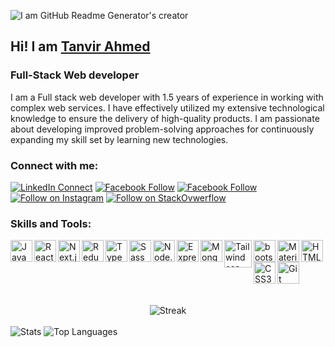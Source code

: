 ![I am GitHub Readme Generator's creator](https://i.ibb.co/3TGV0QJ/Navy-Blue-Geometric-Technology-Linked-In-Banner-4.png)

## Hi! I am [Tanvir Ahmed][website]
### Full-Stack Web developer

I am a Full stack web developer with 1.5 years of experience in working with complex web services. I have effectively
utilized my extensive technological knowledge to ensure the delivery of high-quality products. I am passionate about
developing improved problem-solving approaches for continuously expanding my skill set by learning new technologies.

### Connect with me:
[![LinkedIn Connect](https://img.shields.io/badge/%20-Connect-black?color=14171A&labelColor=212121&logo=linkedin&logoColor=ffffff)](https://www.linkedin.com/in/tanvir2022/)
[![Facebook Follow](https://img.shields.io/badge/%20-Follow-black?color=14171A&labelColor=1976d2&logo=facebook&logoColor=ffffff)](https://web.facebook.com/profile.php?id=100077318226990)
[![Facebook Follow](https://img.shields.io/badge/%20-Follow-black?color=14171A&labelColor=1976d2&logo=twitter&logoColor=ffffff)](https://twitter.com/md_tanvir3)
[![Follow on Instagram](https://img.shields.io/badge/%20-Follow-black?color=14171A&labelColor=833AB4&logo=instagram&logoColor=ffffff)](https://www.instagram.com/md_tanvir2002/)
[![Follow on StackOvwerflow](https://img.shields.io/badge/%20-Follow-black?color=14171A&labelColor=F48024&logo=stackoverflow&logoColor=ffffff)](https://stackoverflow.com/users/19963768)
<br />

### Skills and Tools:

<img align="left" alt="JavaScript" width="35px" src="https://i.ibb.co/XLLvh3f/js.png" />
<img align="left" alt="React" width="35px" src="https://i.ibb.co/jD7j5Gv/react.png" />
<img align="left" alt="Next.js" width="35px" src="https://pawelrybka.com/next.png" />
<img align="left" alt="Redux" width="35px" src="https://i.ibb.co/bby50xs/redux.png" />
<img align="left" alt="TypeScript" width="35px" src="https://w7.pngwing.com/pngs/915/519/png-transparent-typescript-hd-logo-thumbnail.png" />
<img align="left" alt="Sass" width="35px" src="https://i.ibb.co/v3Sy8YW/scss.png" />
<img align="left" alt="Node.js" width="35px" src="https://i.ibb.co/GF9MYQn/node.png" />

<img align="left" alt="Express.js" width="35px" src="https://i.ibb.co/nrbPzJp/express.png" />

<img align="left" alt="MongoDB" width="35px" src="https://i.ibb.co/f4pzGjH/mongodb.png" />
<img align="left" alt="Tailwind css" width="44px" src="https://images.crunchbase.com/image/upload/c_lpad,h_170,w_170,f_auto,b_white,q_auto:eco,dpr_1/y9jbquchakdius6cs8ws" />
<img align="left" alt="bootstrap" width="35px" src="https://i.ibb.co/p4ynHSD/bootstrap.png" />
<img align="left" alt="Material-ui" width="35px" src="https://i.ibb.co/HThxRY8/material-ui.png" />

<img align="left" alt="HTML5" width="35px" src="https://i.ibb.co/VSmHRkv/html.png" />

<img align="left" alt="CSS3" width="35px" src="https://i.ibb.co/g7xQSGY/css3.png" />


<img align="start" alt="Git" width="35px" src="https://i.ibb.co/7zs2TGW/git.png" />

</br>
</br>
</br>



<div align="center">
  <img src="https://github-readme-streak-stats.herokuapp.com/?user=developertanvir2019&theme=algolia&hide_border=false" alt="Streak">
</div>
</br>
<div>
<img src="https://github-readme-stats.vercel.app/api?username=developertanvir2019&theme=algolia&show_icons=true&hide_border=false&count_private=true" alt="Stats">
<img src="https://github-readme-stats.vercel.app/api/top-langs/?username=developertanvir2019&theme=algolia&show_icons=true&hide_border=true&layout=compact" alt="Top Languages">
</div>




[website]: http://tanvircode.web.app/ 
